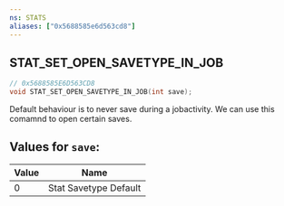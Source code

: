 ```yaml
---
ns: STATS
aliases: ["0x5688585e6d563cd8"]
---
```

## STAT_SET_OPEN_SAVETYPE_IN_JOB

```c
// 0x5688585E6D563CD8
void STAT_SET_OPEN_SAVETYPE_IN_JOB(int save);
```

Default behaviour is to never save during a jobactivity. We can use this comamnd to open certain saves.

## Values for `save`:
| Value | Name |
| --- | --- |
| 0 | Stat Savetype Default |

